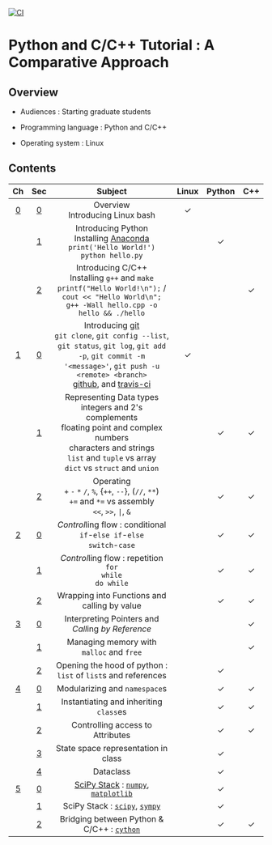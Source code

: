 [![CI](https://github.com/kangwonlee/2018pycpp/actions/workflows/conda_env_test.yml/badge.svg)](https://github.com/kangwonlee/2018pycpp/actions/workflows/conda_env_test.yml)

# Python and C/C++ Tutorial : A Comparative Approach

## Overview

* Audiences : Starting graduate students

* Programming language : Python and C/C++

* Operating system : Linux


## Contents

| Ch  | Sec | Subject                           | Linux | Python | C++ |
|:---:|:---:|:----------------------------------:|:-----:|:------:|:---:|
|  [0](00.python-c-cpp/)  |  [0](00.python-c-cpp/00.python.ipynb)  | Overview<br>Introducing Linux bash |   ✓   |        |     |
|     |  [1](00.python-c-cpp/10.c-cpp.ipynb)  | Introducing Python<br>Installing [Anaconda](https://www.anaconda.com/download/) <br>`print('Hello World!')`<br>`python hello.py` |       |   ✓    |     |
|     |  [2](00.python-c-cpp/20.bash.ipynb)  | Introducing C/C++<br>Installing `g++` and `make`<br>`printf("Hello World!\n");` / `cout << "Hello World\n";`<br>`g++ -Wall hello.cpp -o hello && ./hello` |       |        |  ✓  |
|  [1](10.data-types-and-operators/)  |  [0](10.data-types-and-operators/00.git.ipynb)  | Introducing [git](https://git-scm.com/)<br>`git clone`, `git config --list`, `git status`, `git log`, `git add -p`, `git commit -m '<message>'`, `git push -u <remote> <branch>`<br>[github](https://www.github.com), and [travis-ci](https://www.travis-ci.org) |   ✓   |        |     |
|     |  [1](10.data-types-and-operators/10.types.ipynb)  | Representing Data types <br> integers and 2's complements <br> floating point and complex numbers <br> characters and strings<br>`list` and `tuple` vs array<br>`dict` vs `struct` and `union` |       |   ✓    |  ✓  |
|     |  [2](10.data-types-and-operators/20.operators.ipynb)  | Operating<br>`+` `-` `*` `/`, `%`, {`++`, `--`}, (`//`, `**`)<br>`+=` and `*=` vs assembly<br>`<<`, `>>`, `\|`, `&` |       |   ✓    |  ✓  |
|  [2](20.control-flow/)  |  [0](20.control-flow/00.if.ipynb)  | *Control*ling flow : conditional<br>`if`-`else if`-`else`<br>`switch`-`case` |       |   ✓    |  ✓  |
|     |  [1](20.control-flow/10.for-while.ipynb)  | *Control*ling flow : repetition<br>`for`<br>`while`<br>`do while` |       |   ✓    |  ✓  |
|     |  [2](20.control-flow/20.functions.ipynb)  | Wrapping into Functions and calling by value      |       |   ✓    |  ✓  |
|  [3](30.pointers-and-memory-management/)  |  [0](30.pointers-and-memory-management/00.pointers.ipynb)  | Interpreting Pointers and *Call*ing *by Reference* |       |        |  ✓  |
|     |  [1](30.pointers-and-memory-management/10.calloc-free.ipynb)  | Managing memory with `malloc` and `free` |       |        |  ✓  |
|     |  [2](30.pointers-and-memory-management/20.python.list-reference.ipynb)  | Opening the hood of python : `list` of `list`s and references |       |   ✓    |     |
|  [4](40.object-oriented-programming/)  |  [0](40.object-oriented-programming/00.module-namespace.ipynb)  | Modularizing and `namespace`s |       |   ✓    |  ✓  |
|     |  [1](40.object-oriented-programming/10.class.ipynb)  | Instantiating and inheriting `class`es |       |   ✓    |  ✓  |
|     |  [2](40.object-oriented-programming/20.private-protected-public.ipynb)  | Controlling access to Attributes |       |   ✓    |  ✓  |
|     |  [3](40.object-oriented-programming/30.state-space-in-class.ipynb)  | State space representation in class |       |   ✓    |     |
|     |  [4](40.object-oriented-programming/40.dataclasses.dataclass.ipynb)  | Dataclass |       |   ✓    |     |
|  [5](50.under-the-hood/)  |  [0](50.under-the-hood/00.gdb.ipynb)  | [SciPy Stack](https://www.scipy.org/) : [`numpy`](http://www.numpy.org/), [`matplotlib`](https://matplotlib.org/gallery/index.html) |       |   ✓    |     |
|     |  [1](50.under-the-hood/10.cython.ipynb)  | SciPy Stack : [`scipy`](https://docs.scipy.org/doc/scipy/reference/tutorial/io.html), [`sympy`](https://docs.sympy.org/latest/modules/printing.html#module-sympy.printing.ccode) |       |   ✓    |     |
|     |  [2](50.under-the-hood/20.assembly.ipynb)  | Bridging between Python & C/C++ : [`cython`](https://cython.org) |       |   ✓    |  ✓  |

